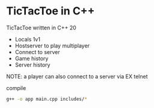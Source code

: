 # TicTacToe in C++

TicTacToe written in C++ 20
* Locals 1v1
* Hostserver to play multiplayer
* Connect to server
* Game history
* Server history

NOTE: a player can also connect to a server via EX telnet


compile 
```bash
g++ -o app main.cpp includes/*

```
